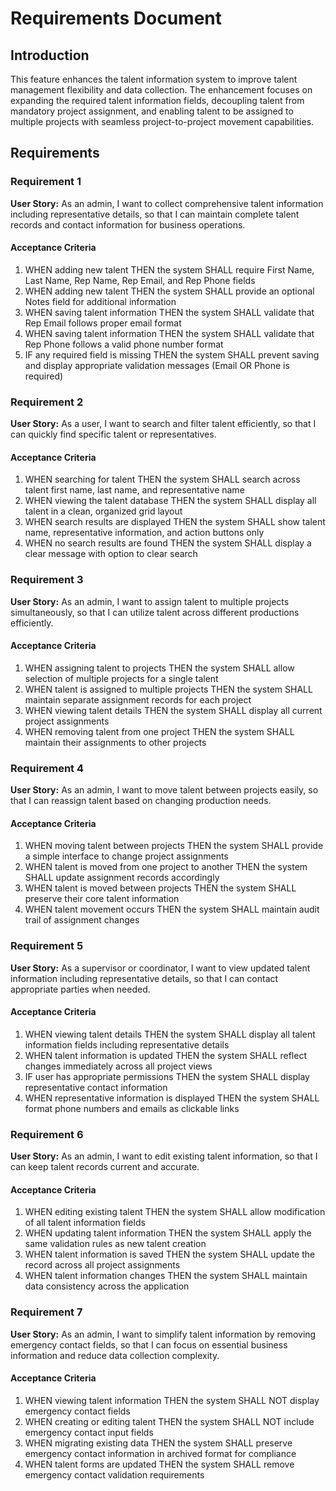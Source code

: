 # Requirements Document

## Introduction

This feature enhances the talent information system to improve talent management flexibility and data collection. The enhancement focuses on expanding the required talent information fields, decoupling talent from mandatory project assignment, and enabling talent to be assigned to multiple projects with seamless project-to-project movement capabilities.

## Requirements

### Requirement 1

**User Story:** As an admin, I want to collect comprehensive talent information including representative details, so that I can maintain complete talent records and contact information for business operations.

#### Acceptance Criteria

1. WHEN adding new talent THEN the system SHALL require First Name, Last Name, Rep Name, Rep Email, and Rep Phone fields
2. WHEN adding new talent THEN the system SHALL provide an optional Notes field for additional information
3. WHEN saving talent information THEN the system SHALL validate that Rep Email follows proper email format
4. WHEN saving talent information THEN the system SHALL validate that Rep Phone follows a valid phone number format
5. IF any required field is missing THEN the system SHALL prevent saving and display appropriate validation messages (Email OR Phone is required)

### Requirement 2

**User Story:** As a user, I want to search and filter talent efficiently, so that I can quickly find specific talent or representatives.

#### Acceptance Criteria

1. WHEN searching for talent THEN the system SHALL search across talent first name, last name, and representative name
2. WHEN viewing the talent database THEN the system SHALL display all talent in a clean, organized grid layout
3. WHEN search results are displayed THEN the system SHALL show talent name, representative information, and action buttons only
4. WHEN no search results are found THEN the system SHALL display a clear message with option to clear search

### Requirement 3

**User Story:** As an admin, I want to assign talent to multiple projects simultaneously, so that I can utilize talent across different productions efficiently.

#### Acceptance Criteria

1. WHEN assigning talent to projects THEN the system SHALL allow selection of multiple projects for a single talent
2. WHEN talent is assigned to multiple projects THEN the system SHALL maintain separate assignment records for each project
3. WHEN viewing talent details THEN the system SHALL display all current project assignments
4. WHEN removing talent from one project THEN the system SHALL maintain their assignments to other projects

### Requirement 4

**User Story:** As an admin, I want to move talent between projects easily, so that I can reassign talent based on changing production needs.

#### Acceptance Criteria

1. WHEN moving talent between projects THEN the system SHALL provide a simple interface to change project assignments
2. WHEN talent is moved from one project to another THEN the system SHALL update assignment records accordingly
3. WHEN talent is moved between projects THEN the system SHALL preserve their core talent information
4. WHEN talent movement occurs THEN the system SHALL maintain audit trail of assignment changes

### Requirement 5

**User Story:** As a supervisor or coordinator, I want to view updated talent information including representative details, so that I can contact appropriate parties when needed.

#### Acceptance Criteria

1. WHEN viewing talent details THEN the system SHALL display all talent information fields including representative details
2. WHEN talent information is updated THEN the system SHALL reflect changes immediately across all project views
3. IF user has appropriate permissions THEN the system SHALL display representative contact information
4. WHEN representative information is displayed THEN the system SHALL format phone numbers and emails as clickable links

### Requirement 6

**User Story:** As an admin, I want to edit existing talent information, so that I can keep talent records current and accurate.

#### Acceptance Criteria

1. WHEN editing existing talent THEN the system SHALL allow modification of all talent information fields
2. WHEN updating talent information THEN the system SHALL apply the same validation rules as new talent creation
3. WHEN talent information is saved THEN the system SHALL update the record across all project assignments
4. WHEN talent information changes THEN the system SHALL maintain data consistency across the application

### Requirement 7

**User Story:** As an admin, I want to simplify talent information by removing emergency contact fields, so that I can focus on essential business information and reduce data collection complexity.

#### Acceptance Criteria

1. WHEN viewing talent information THEN the system SHALL NOT display emergency contact fields
2. WHEN creating or editing talent THEN the system SHALL NOT include emergency contact input fields
3. WHEN migrating existing data THEN the system SHALL preserve emergency contact information in archived format for compliance
4. WHEN talent forms are updated THEN the system SHALL remove emergency contact validation requirements